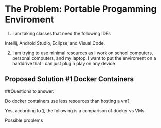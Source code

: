 # The Problem: Portable Progamming Enviroment

1. I am taking classes that need the following IDEs

Intellij, Android Studio, Eclipse, and Visual Code.

2. I am trying to use minimal resources as I work on school computers, personal computers, and my laptop. I want to put the enviroment on a harddrive that I can just plug n play on any device

## Proposed Solution \#1 Docker Containers

##Questions to answer:

Do docker containers use less resources than hosting a vm?

Yes, according to [1](https://www.backblaze.com/blog/vm-vs-containers/), the following is a comparison of docker vs VMs


Possible problems 
